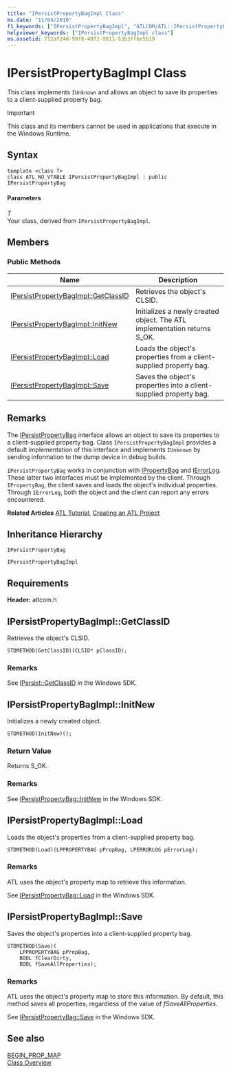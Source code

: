 ```yaml
---
title: "IPersistPropertyBagImpl Class"
ms.date: "11/04/2016"
f1_keywords: ["IPersistPropertyBagImpl", "ATLCOM/ATL::IPersistPropertyBagImpl", "ATLCOM/ATL::IPersistPropertyBagImpl::GetClassID", "ATLCOM/ATL::IPersistPropertyBagImpl::InitNew", "ATLCOM/ATL::IPersistPropertyBagImpl::Load", "ATLCOM/ATL::IPersistPropertyBagImpl::Save"]
helpviewer_keywords: ["IPersistPropertyBagImpl class"]
ms.assetid: 712af24d-99f8-40f2-9811-53b3ff6e5b19
---
```

# IPersistPropertyBagImpl Class

This class implements `IUnknown` and allows an object to save its properties to a client-supplied property bag.

> [!IMPORTANT]
>  This class and its members cannot be used in applications that execute in the Windows Runtime.

## Syntax

```
template <class T>
class ATL_NO_VTABLE IPersistPropertyBagImpl : public IPersistPropertyBag
```

#### Parameters

*T*<br/>
Your class, derived from `IPersistPropertyBagImpl`.

## Members

### Public Methods

|Name|Description|
|----------|-----------------|
|[IPersistPropertyBagImpl::GetClassID](#getclassid)|Retrieves the object's CLSID.|
|[IPersistPropertyBagImpl::InitNew](#initnew)|Initializes a newly created object. The ATL implementation returns S_OK.|
|[IPersistPropertyBagImpl::Load](#load)|Loads the object's properties from a client-supplied property bag.|
|[IPersistPropertyBagImpl::Save](#save)|Saves the object's properties into a client-supplied property bag.|

## Remarks

The [IPersistPropertyBag](/previous-versions/windows/internet-explorer/ie-developer/platform-apis/aa768205\(v=vs.85\)) interface allows an object to save its properties to a client-supplied property bag. Class `IPersistPropertyBagImpl` provides a default implementation of this interface and implements `IUnknown` by sending information to the dump device in debug builds.

`IPersistPropertyBag` works in conjunction with [IPropertyBag](/previous-versions/windows/internet-explorer/ie-developer/platform-apis/aa768196\(v=vs.85\)) and [IErrorLog](/previous-versions/windows/internet-explorer/ie-developer/platform-apis/aa768231\(v=vs.85\)). These latter two interfaces must be implemented by the client. Through `IPropertyBag`, the client saves and loads the object's individual properties. Through `IErrorLog`, both the object and the client can report any errors encountered.

**Related Articles** [ATL Tutorial](../../atl/active-template-library-atl-tutorial.md), [Creating an ATL Project](../../atl/reference/creating-an-atl-project.md)

## Inheritance Hierarchy

`IPersistPropertyBag`

`IPersistPropertyBagImpl`

## Requirements

**Header:** atlcom.h

##  <a name="getclassid"></a>  IPersistPropertyBagImpl::GetClassID

Retrieves the object's CLSID.

```
STDMETHOD(GetClassID)(CLSID* pClassID);
```

### Remarks

See [IPersist::GetClassID](/windows/desktop/api/objidl/nf-objidl-ipersist-getclassid) in the Windows SDK.

##  <a name="initnew"></a>  IPersistPropertyBagImpl::InitNew

Initializes a newly created object.

```
STDMETHOD(InitNew)();
```

### Return Value

Returns S_OK.

### Remarks

See [IPersistPropertyBag::InitNew](/previous-versions/windows/internet-explorer/ie-developer/platform-apis/aa768204\(v=vs.85\)) in the Windows SDK.

##  <a name="load"></a>  IPersistPropertyBagImpl::Load

Loads the object's properties from a client-supplied property bag.

```
STDMETHOD(Load)(LPPROPERTYBAG pPropBag, LPERRORLOG pErrorLog);
```

### Remarks

ATL uses the object's property map to retrieve this information.

See [IPersistPropertyBag::Load](/previous-versions/windows/internet-explorer/ie-developer/platform-apis/aa768206\(v=vs.85\)) in the Windows SDK.

##  <a name="save"></a>  IPersistPropertyBagImpl::Save

Saves the object's properties into a client-supplied property bag.

```
STDMETHOD(Save)(
    LPPROPERTYBAG pPropBag,
    BOOL fClearDirty,
    BOOL fSaveAllProperties);
```

### Remarks

ATL uses the object's property map to store this information. By default, this method saves all properties, regardless of the value of *fSaveAllProperties*.

See [IPersistPropertyBag::Save](/previous-versions/windows/internet-explorer/ie-developer/platform-apis/aa768207\(v=vs.85\)) in the Windows SDK.

## See also

[BEGIN_PROP_MAP](property-map-macros.md#begin_prop_map)<br/>
[Class Overview](../../atl/atl-class-overview.md)

